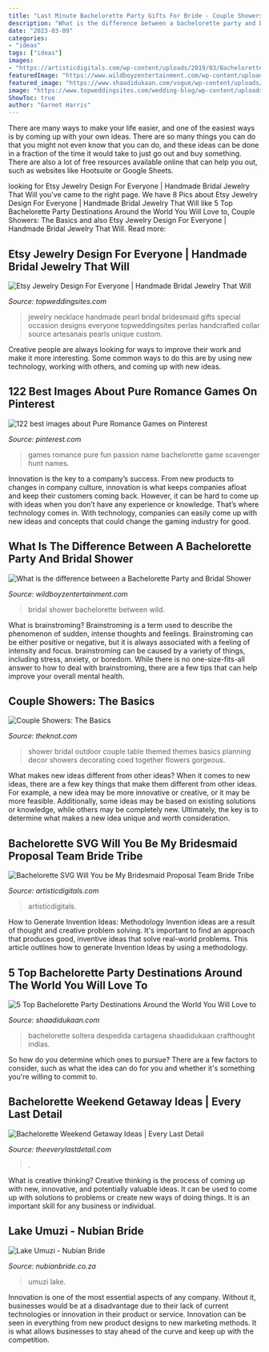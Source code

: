 ```yaml
---
title: "Last Minute Bachelorette Party Gifts For Bride - Couple Showers: The Basics"
description: "What is the difference between a bachelorette party and bridal shower"
date: "2023-03-09"
categories:
- "ideas"
tags: ["ideas"]
images:
- "https://artisticdigitals.com/wp-content/uploads/2019/03/Bachelorette-SVG-Will-You-be-My-Bridesmaid-Proposal-Team-Bride-Tribe-Clipart-Print-768x594.jpg"
featuredImage: "https://www.wildboyzentertainment.com/wp-content/uploads/2015/10/bridal-shower-bachelorette-party.jpg"
featured_image: "https://www.shaadidukaan.com/vogue/wp-content/uploads/2020/02/miami-one-shaadidukaan.jpg"
image: "https://www.topweddingsites.com/wedding-blog/wp-content/uploads/2010/10/866f68196a438f4795af32b31e464a03.jpg"
ShowToc: true
author: "Garnet Harris"
---
```



There are many ways to make your life easier, and one of the easiest ways is by coming up with your own ideas. There are so many things you can do that you might not even know that you can do, and these ideas can be done in a fraction of the time it would take to just go out and buy something. There are also a lot of free resources available online that can help you out, such as websites like Hootsuite or Google Sheets.

	

		
looking for Etsy Jewelry Design For Everyone | Handmade Bridal Jewelry That Will you've came to the right page. We have 8 Pics about Etsy Jewelry Design For Everyone | Handmade Bridal Jewelry That Will like 5 Top Bachelorette Party Destinations Around the World You Will Love to, Couple Showers: The Basics and also Etsy Jewelry Design For Everyone | Handmade Bridal Jewelry That Will. Read more:
		
    
## Etsy Jewelry Design For Everyone | Handmade Bridal Jewelry That Will

<img loading=lazy src="https://www.topweddingsites.com/wedding-blog/wp-content/uploads/2010/10/866f68196a438f4795af32b31e464a03.jpg" onerror="this.onerror=null;this.src='https://tse2.mm.bing.net/th?id=OIP.DKFBTvWAIYR2NeNfz2aO5gHaG5&amp;pid=15.1';" alt="Etsy Jewelry Design For Everyone | Handmade Bridal Jewelry That Will">

_Source: topweddingsites.com_

>jewelry necklace handmade pearl bridal bridesmaid gifts special occasion designs everyone topweddingsites perlas handcrafted collar source artesanais pearls unique custom. 

	

Creative people are always looking for ways to improve their work and make it more interesting. Some common ways to do this are by using new technology, working with others, and coming up with new ideas.

    
## 122 Best Images About Pure Romance Games On Pinterest

<img loading=lazy src="https://s-media-cache-ak0.pinimg.com/736x/10/68/2c/10682c9d4f9ce61c878ef2abbc1cbc75--name-games-fun-games.jpg" onerror="this.onerror=null;this.src='https://tse4.mm.bing.net/th?id=OIP.VghrLkaixaCqj8xqTsNPLwAAAA&amp;pid=15.1';" alt="122 best images about Pure Romance Games on Pinterest">

_Source: pinterest.com_

>games romance pure fun passion name bachelorette game scavenger hunt names. 

	

Innovation is the key to a company’s success. From new products to changes in company culture, innovation is what keeps companies afloat and keep their customers coming back. However, it can be hard to come up with ideas when you don’t have any experience or knowledge. That’s where technology comes in. With technology, companies can easily come up with new ideas and concepts that could change the gaming industry for good.

    
## What Is The Difference Between A Bachelorette Party And Bridal Shower

<img loading=lazy src="https://www.wildboyzentertainment.com/wp-content/uploads/2015/10/bridal-shower-bachelorette-party.jpg" onerror="this.onerror=null;this.src='https://tse3.mm.bing.net/th?id=OIP.-bIitQih20K9xvGVq6SEmQHaFj&amp;pid=15.1';" alt="What is the difference between a Bachelorette Party and Bridal Shower">

_Source: wildboyzentertainment.com_

>bridal shower bachelorette between wild. 

	

What is brainstroming?
Brainstroming is a term used to describe the phenomenon of sudden, intense thoughts and feelings. Brainstroming can be either positive or negative, but it is always associated with a feeling of intensity and focus. brainstroming can be caused by a variety of things, including stress, anxiety, or boredom. While there is no one-size-fits-all answer to how to deal with brainstroming, there are a few tips that can help improve your overall mental health.

    
## Couple Showers: The Basics

<img loading=lazy src="https://apis.xogrp.com/media-api/images/01f74b34-6558-4b2a-a622-c08b694f2e07" onerror="this.onerror=null;this.src='https://tse1.mm.bing.net/th?id=OIP.-Tpf0WxB5DyxdAQ6heELtQHaFj&amp;pid=15.1';" alt="Couple Showers: The Basics">

_Source: theknot.com_

>shower bridal outdoor couple table themed themes basics planning decor showers decorating coed together flowers gorgeous. 

	

What makes new ideas different from other ideas?
When it comes to new ideas, there are a few key things that make them different from other ideas. For example, a new idea may be more innovative or creative, or it may be more feasible. Additionally, some ideas may be based on existing solutions or knowledge, while others may be completely new. Ultimately, the key is to determine what makes a new idea unique and worth consideration.

    
## Bachelorette SVG Will You Be My Bridesmaid Proposal Team Bride Tribe

<img loading=lazy src="https://artisticdigitals.com/wp-content/uploads/2019/03/Bachelorette-SVG-Will-You-be-My-Bridesmaid-Proposal-Team-Bride-Tribe-Clipart-Print-768x594.jpg" onerror="this.onerror=null;this.src='https://tse3.mm.bing.net/th?id=OIP.-LSTlwYxrUjrEbnCpHEA4QHaFu&amp;pid=15.1';" alt="Bachelorette SVG Will You be My Bridesmaid Proposal Team Bride Tribe">

_Source: artisticdigitals.com_

>artisticdigitals. 

	

How to Generate Invention Ideas: Methodology
Invention ideas are a result of thought and creative problem solving. It's important to find an approach that produces good, inventive ideas that solve real-world problems. This article outlines how to generate Invention Ideas by using a methodology.

    
## 5 Top Bachelorette Party Destinations Around The World You Will Love To

<img loading=lazy src="https://www.shaadidukaan.com/vogue/wp-content/uploads/2020/02/miami-one-shaadidukaan.jpg" onerror="this.onerror=null;this.src='https://tse1.mm.bing.net/th?id=OIP.R_b_Xb-46_6ZQe2-mEC0PwHaE6&amp;pid=15.1';" alt="5 Top Bachelorette Party Destinations Around the World You Will Love to">

_Source: shaadidukaan.com_

>bachelorette soltera despedida cartagena shaadidukaan crafthought indias. 

	

So how do you determine which ones to pursue? There are a few factors to consider, such as what the idea can do for you and whether it's something you're willing to commit to.

    
## Bachelorette Weekend Getaway Ideas | Every Last Detail

<img loading=lazy src="https://eldmedia.s3.us-east-2.amazonaws.com/wp-content/uploads/2018/04/Bachelorette-Weekend-Getaway-Ideas_0036.jpg" onerror="this.onerror=null;this.src='https://tse1.mm.bing.net/th?id=OIP.A4zSsPVP_wTsfHnF7eoouAHaLH&amp;pid=15.1';" alt="Bachelorette Weekend Getaway Ideas | Every Last Detail">

_Source: theeverylastdetail.com_

>. 

	

What is creative thinking?
Creative thinking is the process of coming up with new, innovative, and potentially valuable ideas. It can be used to come up with solutions to problems or create new ways of doing things. It is an important skill for any business or individual.

    
## Lake Umuzi - Nubian Bride

<img loading=lazy src="https://www.nubianbride.co.za/wp-content/uploads/2017/06/Lake-Umuzi-.jpg" onerror="this.onerror=null;this.src='https://tse2.mm.bing.net/th?id=OIP.FhdubkBX60cOArW0D1sffAHaEA&amp;pid=15.1';" alt="Lake Umuzi - Nubian Bride">

_Source: nubianbride.co.za_

>umuzi lake. 

	

Innovation is one of the most essential aspects of any company. Without it, businesses would be at a disadvantage due to their lack of current technologies or innovation in their product or service. Innovation can be seen in everything from new product designs to new marketing methods. It is what allows businesses to stay ahead of the curve and keep up with the competition.

